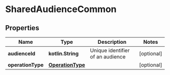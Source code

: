 
# SharedAudienceCommon

## Properties
| Name | Type | Description | Notes |
| ------------ | ------------- | ------------- | ------------- |
| **audienceId** | **kotlin.String** | Unique identifier of an audience |  [optional] |
| **operationType** | [**OperationType**](OperationType.md) |  |  [optional] |



